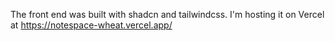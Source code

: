The front end was built with shadcn and tailwindcss.
I'm hosting it on Vercel at https://notespace-wheat.vercel.app/
